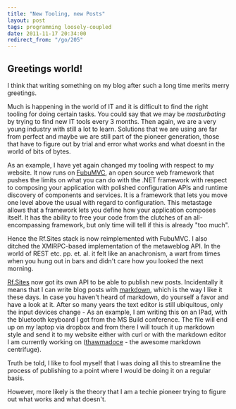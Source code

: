 ```yaml
---
title: "New Tooling, new Posts"
layout: post
tags: programming loosely-coupled
date: 2011-11-17 20:34:00
redirect_from: "/go/205"
---
```


## Greetings world!

I think that writing something on my blog after such a long time merits merry greetings.

Much is happening in the world of IT and it is difficult to find the right tooling for doing certain tasks. You could say that we may be _masturbating_ by trying to find new IT tools every 3 months. Then again, we are a very young industry with still a lot to learn. Solutions that we are using are far from perfect and maybe we are still part of the pioneer generation, those that have to figure out by trial and error what works and what doesnt in the world of bits of bytes.

As an example, I have yet again changed my tooling with respect to my website. It now runs on [FubuMVC][1], an open source web framework that pushes the limits on what you can do with the .NET framework with respect to composing your application with polished configuration APIs and runtime discovery of components and services. It is a framework that lets you move one level above the usual with regard to configuration. This metastage allows that a framework lets you define how your application composes itself. It has the ability to free your code from the clutches of an all-encompassing framework, but only time will tell if this is already "too much".

Hence the Rf.Sites stack is now reimplemented with FubuMVC. I also ditched the XMlRPC-based implementation of the metaweblog API. In the world of REST etc. pp. et. al. it felt like an anachronism, a wart from times when you hung out in bars and didn't care how you looked the next morning. 

[Rf.Sites][2] now got its own API to be able to publish new posts. Incidentally it means that I can write blog posts with [markdown][3], which is the way I like it these days. In case you haven't heard of markdown, do yourself a favor and have a look at it. After so many years the text editor is still ubiquitous, only the input devices change - As an example, I am writing this on an IPad, with the bluetooth keyboard I got from the MS Build conference. The file will end up on my laptop via dropbox and from there I will touch it up markdown style and send it to my website either with curl or with the markdown editor I am currently working on ([thawmadoce][4] - the awesome markdown centrifuge).

Truth be told, I like to fool myself that I was doing all this to streamline the process of publishing to a point where I would be doing it on a regular basis. 

However, more likely is the theory that I am a techie pioneer trying to figure out what works and what doesn't.

  [1]: http://fubu-project.org
  [2]: https://github.com/flq/Rf.Sites
  [3]: http://daringfireball.net/projects/markdown/
  [4]: https://github.com/flq/Thawmadoce